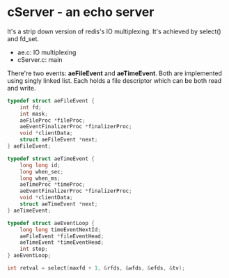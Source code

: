 # cServer - an echo server
It's a strip down version of redis's IO multiplexing. It's achieved by select() and fd_set.

- ae.c: IO multiplexing
- cServer.c: main

There're two events: **aeFileEvent** and **aeTimeEvent**. Both are implemented using singly linked list. Each holds a file descriptor which can be both read and write.

```c
typedef struct aeFileEvent {
    int fd;
    int mask;
    aeFileProc *fileProc;
    aeEventFinalizerProc *finalizerProc;
    void *clientData;
    struct aeFileEvent *next;
} aeFileEvent;

typedef struct aeTimeEvent {
    long long id;
    long when_sec;
    long when_ms;
    aeTimeProc *timeProc;
    aeEventFinalizerProc *finalizerProc;
    void *clientData;
    struct aeTimeEvent *next;
} aeTimeEvent;

typedef struct aeEventLoop {
    long long timeEventNextId;
    aeFileEvent *fileEventHead;
    aeTimeEvent *timeEventHead;
    int stop;
} aeEventLoop;

int retval = select(maxfd + 1, &rfds, &wfds, &efds, &tv);
```